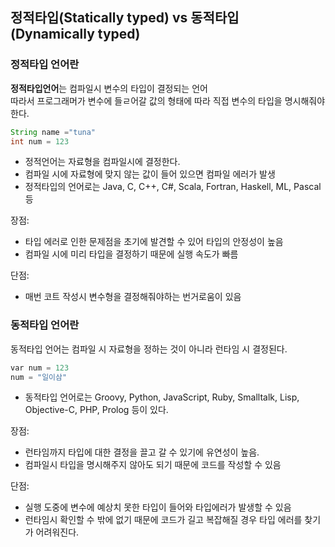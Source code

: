 ## 정적타입(Statically typed) vs 동적타입 (Dynamically typed)

### 정적타입 언어란
**정적타입언어**는 컴파일시 변수의 타입이 결정되는 언어  
따라서 프로그래머가 변수에 들ㄹ어갈 값의 형태에 따라 직접 변수의 타입을 명시해줘야 한다.

```java
String name ="tuna" 
int num = 123
```

- 정적언어는 자료형을 컴파일시에 결정한다. 
- 컴파일 시에 자료형에 맞지 않는 값이 들어 있으면 컴파일 에러가 발생
- 정적타입의 언어로는 Java, C, C++, C#, Scala,  Fortran, Haskell, ML, Pascal 등

장점:
- 타입 에러로 인한 문제점을 초기에 발견할 수 있어 타입의 안정성이 높음
- 컴파일 시에 미리 타입을 결정하기 때문에 실행 속도가 빠름

단점:
- 매번 코트 작성시 변수형을 결정해줘야하는 번거로움이 있음


### 동적타입 언어란
동적타입 언어는 컴파일 시 자료형을 정하는 것이 아니라 런타임 시 결정된다.  

```python
var num = 123  
num = "일이삼"
```
- 동적타입 언어로는 Groovy, Python, JavaScript, Ruby, Smalltalk, Lisp, Objective-C, PHP, Prolog 등이 있다.

장점:
- 런타임까지 타입에 대한 결정을 끌고 갈 수 있기에 유연성이 높음.
- 컴파일시 타입을 명시해주지 않아도 되기 때문에 코드를 작성할 수 있음

단점:
- 실행 도중에 변수에 예상치 못한 타입이 들어와 타입에러가 발생할 수 있음
- 런타임시 확인할 수 밖에 없기 때문에 코드가 길고 복잡해질 경우 타입 에러를 찾기가 어려워진다.




